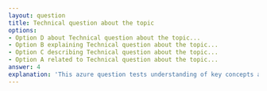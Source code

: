 ```yaml
---
layout: question
title: Technical question about the topic
options:
- Option D about Technical question about the topic...
- Option B explaining Technical question about the topic...
- Option C describing Technical question about the topic...
- Option A related to Technical question about the topic...
answer: 4
explanation: 'This azure question tests understanding of key concepts and best practices.'
---
```

